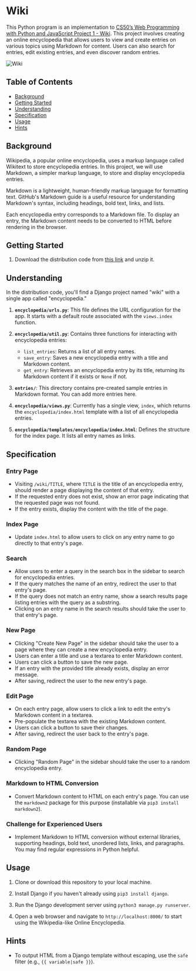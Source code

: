 # Wiki

This Python program is an implementation to [CS50’s Web Programming with Python and JavaScript Project 1 - Wiki](https://cs50.harvard.edu/web/2020/projects/1/wkik/). This project involves creating an online encyclopedia that allows users to view and create entries on various topics using Markdown for content. Users can also search for entries, edit existing entries, and even discover random entries.

![Wiki](https://i.imgur.com/IHrmGHf.png)

## Table of Contents

- [Background](#background)
- [Getting Started](#getting-started)
- [Understanding](#understanding)
- [Specification](#specification)
- [Usage](#usage)
- [Hints](#hints)

## Background

Wikipedia, a popular online encyclopedia, uses a markup language called Wikitext to store encyclopedia entries. In this project, we will use Markdown, a simpler markup language, to store and display encyclopedia entries.

Markdown is a lightweight, human-friendly markup language for formatting text. GitHub's Markdown guide is a useful resource for understanding Markdown's syntax, including headings, bold text, links, and lists.

Each encyclopedia entry corresponds to a Markdown file. To display an entry, the Markdown content needs to be converted to HTML before rendering in the browser.

## Getting Started

1. Download the distribution code from [this link](https://cdn.cs50.net/web/2020/spring/projects/1/wiki.zip) and unzip it.

## Understanding

In the distribution code, you'll find a Django project named "wiki" with a single app called "encyclopedia."

1. **`encyclopedia/urls.py`**: This file defines the URL configuration for the app. It starts with a default route associated with the `views.index` function.

2. **`encyclopedia/util.py`**: Contains three functions for interacting with encyclopedia entries:
   - `list_entries`: Returns a list of all entry names.
   - `save_entry`: Saves a new encyclopedia entry with a title and Markdown content.
   - `get_entry`: Retrieves an encyclopedia entry by its title, returning its Markdown content if it exists or `None` if not.

3. **`entries/`**: This directory contains pre-created sample entries in Markdown format. You can add more entries here.

4. **`encyclopedia/views.py`**: Currently has a single view, `index`, which returns the `encyclopedia/index.html` template with a list of all encyclopedia entries.

5. **`encyclopedia/templates/encyclopedia/index.html`**: Defines the structure for the index page. It lists all entry names as links.

## Specification

### Entry Page

- Visiting `/wiki/TITLE`, where `TITLE` is the title of an encyclopedia entry, should render a page displaying the content of that entry.
- If the requested entry does not exist, show an error page indicating that the requested page was not found.
- If the entry exists, display the content with the title of the page.

### Index Page

- Update `index.html` to allow users to click on any entry name to go directly to that entry's page.

### Search

- Allow users to enter a query in the search box in the sidebar to search for encyclopedia entries.
- If the query matches the name of an entry, redirect the user to that entry's page.
- If the query does not match an entry name, show a search results page listing entries with the query as a substring.
- Clicking on an entry name in the search results should take the user to that entry's page.

### New Page

- Clicking "Create New Page" in the sidebar should take the user to a page where they can create a new encyclopedia entry.
- Users can enter a title and use a textarea to enter Markdown content.
- Users can click a button to save the new page.
- If an entry with the provided title already exists, display an error message.
- After saving, redirect the user to the new entry's page.

### Edit Page

- On each entry page, allow users to click a link to edit the entry's Markdown content in a textarea.
- Pre-populate the textarea with the existing Markdown content.
- Users can click a button to save their changes.
- After saving, redirect the user back to the entry's page.

### Random Page

- Clicking "Random Page" in the sidebar should take the user to a random encyclopedia entry.

### Markdown to HTML Conversion

- Convert Markdown content to HTML on each entry's page. You can use the `markdown2` package for this purpose (installable via `pip3 install markdown2`).

### Challenge for Experienced Users

- Implement Markdown to HTML conversion without external libraries, supporting headings, bold text, unordered lists, links, and paragraphs. You may find regular expressions in Python helpful.

## Usage

1. Clone or download this repository to your local machine.

2. Install Django if you haven't already using `pip3 install django`.

3. Run the Django development server using `python3 manage.py runserver`.

4. Open a web browser and navigate to `http://localhost:8000/` to start using the Wikipedia-like Online Encyclopedia.

## Hints

- To output HTML from a Django template without escaping, use the `safe` filter (e.g., `{{ variable|safe }}`).